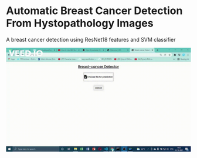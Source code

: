 # Automatic Breast Cancer Detection From Hystopathology Images
A breast cancer detection using ResNet18 features and SVM classifier

![gif](https://github.com/SohamChattopadhyayEE/Breast-cancer-detection-using-ResNet_SVM/blob/main/videos/Benign.gif)


